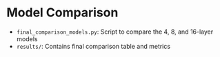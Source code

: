 # Model Comparison

- `final_comparison_models.py`: Script to compare the 4, 8, and 16-layer models
- `results/`: Contains final comparison table and metrics
